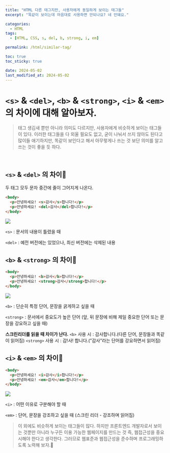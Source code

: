 ```yaml
---
title: "HTML 다른 태그지만, 사용자에게 동일하게 보이는 태그들"
excerpt: "똑같이 보이는데 마음대로 사용하면 안되나요? 네 안돼요."

categories:
  - HTML
tags:
  - [HTML, CSS, s, del, b, strong, i, em]

permalink: /html/similar-tag/

toc: true
toc_sticky: true

date: 2024-05-02
last_modified_at: 2024-05-02
---
```


# `<s>` & `<del>`, `<b>` & `<strong>`, `<i>` & `<em>`의 차이에 대해 알아보자.

> 태그 생김새 뿐만 아니라 의미도 다르지만, 사용자에게 비슷하게 보이는 태그들이 있다. 이러한 태그들을 다 외울 필요도 없고, 굳이 나눠서 쓰지 않아도 된다고 많이들 애기하지만, 똑같이 보인다고 해서 아무렇게나 쓰는 것 보단 의미를 알고 쓰는 것이 좋을 듯 하다.

<br/>

## `<s>` & `<del>` 의 차이🧐

두 태그 모두 문자 중간에 줄이 그어지게 나온다.

```html
<body>
  <p>안녕하세요! <s>감사</s>합니다!</p>
  <p>안녕하세요! <del>감사</del>합니다!</p>
</body>
```

![](https://Yooniverse42.github.io/assets/images/posts_img/categories01-html/similar-tag-01.png)

`<s>` : 문서의 내용이 틀렸을 때

`<del>` : 예전 버전에는 있었으나, 최신 버전에는 삭제된 내용

## `<b>` & `<strong>` 의 차이🧐

```html
<body>
  <p>안녕하세요! <b>감사</b>합니다!</p>
  <p>안녕하세요! <strong>감사</strong>합니다!</p>
</body>
```

![](https://Yooniverse42.github.io/assets/images/posts_img/categories01-html/similar-tag-02.png)

`<b>` : 단순히 특정 단어, 문장을 굵게하고 싶을 때

`<strong>` : 문서에서 중요도가 높은 단어 (앞, 뒤 문장에 비해 제일 중요한 단어 또는 문장을 강요하고 싶을 때)

**스크린리더를 읽을 때 차이가 난다.**
`<b>` 사용 시 : 감사합니다.(다른 단어, 문장들과 똑같이 읽어짐)
`<strong>` 사용 시 : 감!사! 합니다.(”감사”라는 단어를 강요하면서 읽어짐)

## `<i>` & `<em>` 의 차이🧐

```html
<body>
  <p>안녕하세요! <i>감사</i>합니다!</p>
  <p>안녕하세요! <em>감사</em>합니다!</p>
</body>
```

![](https://Yooniverse42.github.io/assets/images/posts_img/categories01-html/similar-tag-03.png)

`<i>` : 어떤 이유로 구분해야 할 때

`<em>` : 단어, 문장을 강조하고 싶을 때 (스크린 리더 - 강조하며 읽어짐)

> 이 외에도 비슷하게 보이는 태그들이 많다. 하지만 프론트엔드 개발자로서 보이는 것뿐만 아니라 누구든 이용 가능한 웹페이지를 만드는 것 즉, 웹접근성을 중요시해야 한다고 생각한다. 그러므로 웹표준과 웹접근성을 준수하며 프로그래밍하도록 노력해 보자.🫡
